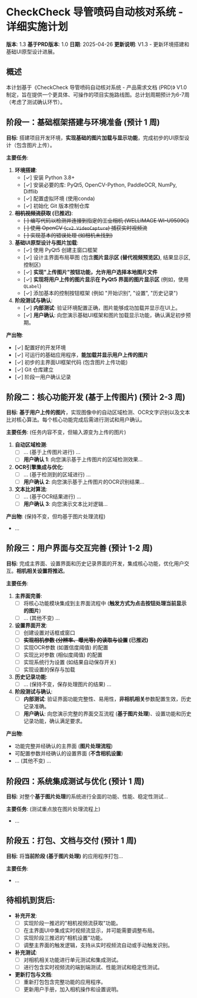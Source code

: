 # CheckCheck 导管喷码自动核对系统 - 详细实施计划

**版本**: 1.3
**基于PRD版本**: 1.0
**日期**: 2025-04-26
**更新说明**: V1.3 - 更新环境搭建和基础UI原型设计进展。

## 概述

本计划基于《CheckCheck 导管喷码自动核对系统 - 产品需求文档 (PRD)》 V1.0 制定，旨在提供一个更具体、可操作的项目实施路线图。总计划周期预计为6-7周（考虑了测试确认环节）。

## 阶段一：基础框架搭建与环境准备 (预计 1 周)

**目标**: 搭建项目开发环境，**实现基础的图片加载与显示功能**，完成初步的UI原型设计（包含图片上传）。

**主要任务**:

1.  **环境搭建**:
    *   [✓] 安装 Python 3.8+
    *   [✓] 安装必要的库: PyQt5, OpenCV-Python, PaddleOCR, NumPy, Difflib
    *   [✓] 配置虚拟环境 (使用conda)
    *   [✓] 初始化 Git 版本控制仓库
2.  **~~相机视频流获取~~ (已推迟)**:
    *   ~~[ ] 编写代码以检测并连接到指定的工业相机 (WELLIMAGE WI-U9509C)~~
    *   ~~[ ] 使用 OpenCV (`cv2.VideoCapture`) 捕获实时视频流~~
    *   ~~[ ] 实现基本的错误处理 (如相机未找到)~~
3.  **基础UI原型设计与图片加载**:
    *   [✓] 使用 PyQt5 创建主窗口框架
    *   [✓] 设计主界面布局草图 (包含**图片显示区 (替代视频预览区)**, 结果显示区, 控制区)
    *   [✓] **实现"上传图片"按钮功能，允许用户选择本地图片文件**
    *   [✓] **实现将用户上传的图片显示在 PyQt5 界面的图片显示区** (例如，使用 `QLabel`)
    *   [✓] 添加基本的控制按钮框架 (例如 "开始识别", "设置", "历史记录")
4.  **阶段测试与确认**:
    *   [✓] **内部测试**: 验证环境配置正确，图片能够成功加载并显示在UI上。
    *   [✓] **用户确认**: 向您演示基础UI框架和图片加载显示功能，确认满足初步预期。

**产出物**:
*   [✓] 配置好的开发环境
*   [✓] 可运行的基础应用程序，**能加载并显示用户上传的图片**
*   [✓] 初步的主界面UI框架代码 (包含图片上传功能)
*   [✓] Git 仓库建立
*   [✓] 阶段一用户确认记录

## 阶段二：核心功能开发 (基于上传图片) (预计 2-3 周)

**目标**: **基于用户上传的图片**，实现图像中的自动区域检测、OCR文字识别以及文本比对核心算法。每个核心功能完成后需进行测试和用户确认。

**主要任务**: (任务内容不变，但输入源变为上传的图片)

1.  **自动区域检测**:
    *   [ ] ... (基于上传图片进行) ...
    *   [ ] **用户确认 1**: 向您演示基于上传图片的区域检测效果...
2.  **OCR引擎集成与优化**:
    *   [ ] ... (基于检测到的区域进行) ...
    *   [ ] **用户确认 2**: 向您演示基于上传图片的OCR识别结果...
3.  **文本比对算法**:
    *   [ ] ... (基于OCR结果进行) ...
    *   [ ] **用户确认 3**: 向您演示文本比对逻辑...

**产出物**: (保持不变，但均基于图片处理流程)
*   ...

## 阶段三：用户界面与交互完善 (预计 1-2 周)

**目标**: 完成主界面、设置界面和历史记录界面的开发，集成核心功能，优化用户交互。**相机相关设置将推迟**。

**主要任务**:

1.  **主界面完善**:
    *   [ ] 将核心功能模块集成到主界面流程中 (**触发方式为点击按钮处理当前显示的图片**)
    *   [ ] ... (其他不变) ...
2.  **设置界面开发**:
    *   [ ] 创建设置对话框或窗口
    *   [ ] **~~实现相机参数 (分辨率、曝光等) 的读取与设置~~ (已推迟)**
    *   [ ] 实现OCR参数 (如置信度阈值) 的配置
    *   [ ] 实现比对参数 (相似度阈值) 的配置
    *   [ ] 实现系统行为设置 (如结果自动保存开关)
    *   [ ] 实现设置的保存与加载
3.  **历史记录功能**:
    *   [ ] ... (保持不变，保存处理图片的结果) ...
4.  **阶段测试与确认**:
    *   [ ] **内部测试**: 验证界面功能完整性、易用性，**非相机相关**参数配置生效，历史记录准确。
    *   [ ] **用户确认**: 向您演示完整的界面交互流程 (**基于图片处理**)、设置功能和历史记录功能，确认满足要求。

**产出物**:
*   功能完整并经确认的主界面 (**图片处理流程**)
*   可配置参数并经确认的设置界面 (**不含相机设置**)
*   ... (其他不变) ...

## 阶段四：系统集成测试与优化 (预计 1 周)

**目标**: 对整个**基于图片处理**的系统进行全面的功能、性能、稳定性测试...

**主要任务**: (测试重点放在图片处理流程上)
*   ...

## 阶段五：打包、文档与交付 (预计 1 周)

**目标**: 将**当前阶段 (基于图片处理)** 的应用程序打包...

**主要任务**:
*   ...

## **待相机到货后**:

*   **补充开发**:
    *   [ ] 实现阶段一推迟的"相机视频流获取"功能。
    *   [ ] 在主界面UI中集成实时视频流显示，并可能需要调整布局。
    *   [ ] 实现阶段三推迟的"相机设置"功能。
    *   [ ] 调整主界面的触发逻辑，支持从实时视频流自动或手动触发识别。
*   **补充测试**:
    *   [ ] 对相机相关功能进行单元测试和集成测试。
    *   [ ] 进行包含实时视频流的端到端测试、性能测试和稳定性测试。
*   **更新打包与文档**:
    *   [ ] 重新打包包含完整功能的应用程序。
    *   [ ] 更新用户手册，加入相机操作和设置说明。